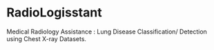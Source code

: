 # RadioLogisstant
Medical Radiology Assistance : Lung Disease Classification/ Detection using Chest X-ray Datasets.
